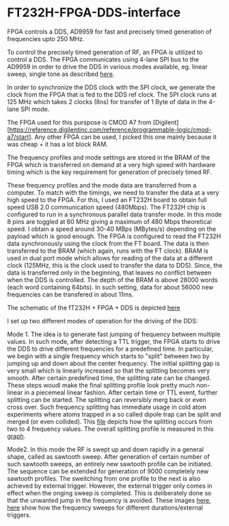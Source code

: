 # FT232H-FPGA-DDS-interface
FPGA controls a DDS, AD9959 for fast and precisely timed generation of frequencies upto 250 MHz.

To control the precisely timed generation of RF, an FPGA is utilized to control a DDS. The FPGA communicates using 4-lane SPI bus to the AD9959 in order to drive the DDS in various modes
available, eg. linear sweep, single tone as described [here](https://www.analog.com/media/en/technical-documentation/data-sheets/AD9959.pdf).

In order to synchronize the DDS clock with the SPI clock, we generate the clock from the FPGA that is fed to the DDS ref clock. The SPI clock runs at 125 MHz which takes 2 clocks (8ns) 
for transfer of 1 Byte of data in the 4-lane SPI mode.

The FPGA used for this purspose is CMOD A7 from [Digilent][https://reference.digilentinc.com/reference/programmable-logic/cmod-a7/start]. Any other FPGA can be used, I picked this one mainly because it was cheap + it has a lot block RAM.

The frequency profiles and mode settings are stored in the BRAM of the FPGA which is transferred on demand at a very high speed with hardware timing which is the key requirement for
generation of precisely timed RF.

These frequency profiles and the mode data are transferred from a computer. To match with the timings, we need to transfer the data at a very high speed to the FPGA. For this, I used
an FT232H board to obtain full speed USB 2.0 communication speed (480Mbps). The FT232H chip is configured to run in a synchronous parallel data transfer mode. In this mode 8 pins are toggled at 60 MHz giving a maximum of 480 Mbps theoretical speed. I obtain a speed around 30-40 MBps (MBytes/s) depending on the payload which is good enough. The FPGA is configured to 
read the FT232H data synchronously using the clock from the FT board. The data is then transferred to the BRAM (which again, runs with the FT clock). BRAM is used in dual port mode which allows for reading of the data at a different clock (125MHz, this is the clock used to transfer the data to DDS). Since, the data is transferred only in the beginning, that leaves no conflict between when the DDS is controlled. The depth of the BRAM is above 28000 words (each word containing 64bits). In such setting, data for about 56000 new frequencies
can be transfered in about 11ms.

The schematic of the fT232H + FPGA + DDS is depicted [here](https://github.com/mdnoaman/FT232H-FPGA-DDS-interface/blob/main/AD9959_FPGA_FT232H_schematics.png)

I set up two different modes of operation for the driving of the DDS:

Mode 1. The idea is to generate fast jumping of frequency between multiple values. In such mode, after detecting a TTL trigger, the FPGA starts to drive the DDS to drive different 
frequencies for a predefined time. In particular, we begin with a single frequency which starts to "split" between two by jumping up and down about the center frequency. The initial splitting gap is very small which is linearly increased so that the splitting becomes very smooth. After certain predefined time, the splitting rate can be changed. These steps woudl make the final splitting profile look pretty much non-linear in a piecemeal linear fashion. After certain time or TTL event, further splitting can be started. The splitting can reversibly merg back or even cross over. Such frequency splitting has immediate usage in cold atom experiments where atoms trapped in a so called dipole trap can be split and merged (or even collided). This [file](https://github.com/mdnoaman/FT232H-FPGA-DDS-interface/blob/main/Scope_24.png) depicts how the splitting occurs from two to 4 frequency values. The overall splitting profile is measured in this [graph](https://github.com/mdnoaman/FT232H-FPGA-DDS-interface/blob/main/FPGA-DDS-output-20200708.png).

Mode2. In this mode the RF is swept up and down rapidly in a general shape, called as sawtooth sweep. After generation of certain number of such sawtooth sweeps, an entirely new sawtooth profile can be initiated. The sequence can be extended for generation of 9000 completely new sawtooth profiles. The sweitching from one profile to the next is also achieved by external trigger. However, the external trigger only comes in effect when the onging sweep is completed. This is deliberately done so that the unwanted jump in the frequency is avoided. These images [here](https://github.com/mdnoaman/FT232H-FPGA-DDS-interface/blob/main/IMG_20210429_164436.jpg), [here](https://github.com/mdnoaman/FT232H-FPGA-DDS-interface/blob/main/LeCroy--00030.jpg) show how the frequency sweeps for different durations/external triggers.







